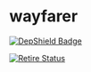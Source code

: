 # wayfarer
[![DepShield Badge](https://depshield.sonatype.org/badges/Any-berg/wayfarer/depshield.svg)](https://depshield.github.io)

[![Retire Status](http://retire.insecurity.today/api/image?uri=https://raw.githubusercontent.com/RetireJS/retire.js/master/node/package.json)](http://retire.insecurity.today/api/image?uri=https://raw.githubusercontent.com/RetireJS/retire.js/master/node/package.json)
